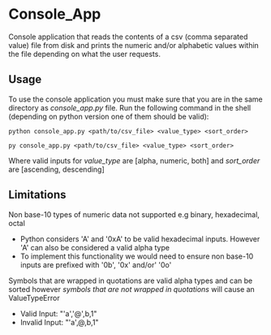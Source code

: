 # Console_App
Console application that reads the contents of a csv (comma separated value) file from disk and prints the numeric and/or alphabetic values within the file depending on what the user requests.

## Usage
To use the console application you must make sure that you are in the same directory as *console_app.py* file. Run the following command in the shell (depending on python version one of them should be valid):

`python console_app.py <path/to/csv_file> <value_type> <sort_order>`

`py console_app.py <path/to/csv_file> <value_type> <sort_order>`

Where valid inputs for *value_type* are [alpha, numeric, both] and *sort_order* are [ascending, descending]

## Limitations
Non base-10 types of numeric data not supported e.g binary, hexadecimal, octal
- Python considers 'A' and '0xA' to be valid hexadecimal inputs. However 'A' can also be considered a valid alpha type
- To implement this functionality we would need to ensure non base-10 inputs are prefixed with '0b', '0x' and/or' '0o'

Symbols that are wrapped in quotations are valid alpha types and can be sorted however *symbols that are not wrapped in quotations* will cause an ValueTypeError
- Valid Input: "'a','@',b,1"
- Invalid Input: "'a',@,b,1"
